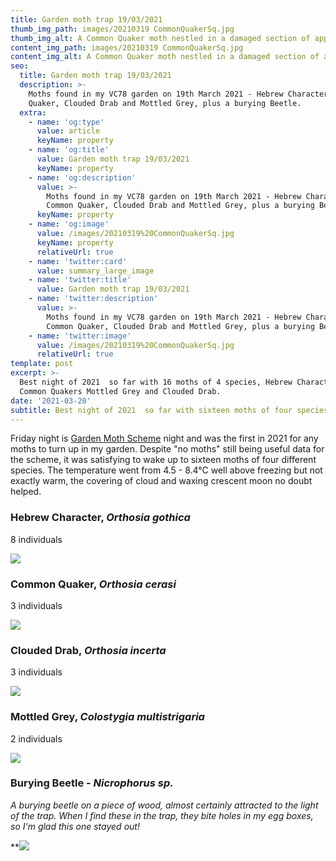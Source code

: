 ```yaml
---
title: Garden moth trap 19/03/2021
thumb_img_path: images/20210319 CommonQuakerSq.jpg
thumb_img_alt: A Common Quaker moth nestled in a damaged section of apple tree trunk..
content_img_path: images/20210319 CommonQuakerSq.jpg
content_img_alt: A Common Quaker moth nestled in a damaged section of apple tree trunk..
seo:
  title: Garden moth trap 19/03/2021
  description: >-
    Moths found in my VC78 garden on 19th March 2021 - Hebrew Character, Common
    Quaker, Clouded Drab and Mottled Grey, plus a burying Beetle.
  extra:
    - name: 'og:type'
      value: article
      keyName: property
    - name: 'og:title'
      value: Garden moth trap 19/03/2021
      keyName: property
    - name: 'og:description'
      value: >-
        Moths found in my VC78 garden on 19th March 2021 - Hebrew Character,
        Common Quaker, Clouded Drab and Mottled Grey, plus a burying Beetle.
      keyName: property
    - name: 'og:image'
      value: /images/20210319%20CommonQuakerSq.jpg
      keyName: property
      relativeUrl: true
    - name: 'twitter:card'
      value: summary_large_image
    - name: 'twitter:title'
      value: Garden moth trap 19/03/2021
    - name: 'twitter:description'
      value: >-
        Moths found in my VC78 garden on 19th March 2021 - Hebrew Character,
        Common Quaker, Clouded Drab and Mottled Grey, plus a burying Beetle.
    - name: 'twitter:image'
      value: /images/20210319%20CommonQuakerSq.jpg
      relativeUrl: true
template: post
excerpt: >-
  Best night of 2021  so far with 16 moths of 4 species, Hebrew Character,
  Common Quakers Mottled Grey and Clouded Drab.
date: '2021-03-20'
subtitle: Best night of 2021  so far with sixteen moths of four species.
---
```

Friday night is [Garden Moth Scheme](http://www.gardenmoths.org.uk/) night and was the first in 2021 for any moths to turn up in my garden. Despite "no moths" still being useful data for the scheme, it was satisfying to wake up to sixteen moths of four different species. The temperature went from 4.5 - 8.4°C well above freezing but not exactly warm, the covering of cloud and waxing crescent moon no doubt helped.

### Hebrew Character, *Orthosia gothica*

8 individuals

![](/images/20210320\_HebrewCharacter3.jpg)

### Common Quaker, *Orthosia cerasi*

3 individuals

![](/images/20210320%20CommonQuaker1.jpg)

### Clouded Drab, *Orthosia incerta*

3 individuals

![](/images/20210320\_CloudedDrab1.jpg)

### Mottled Grey, *Colostygia multistrigaria*

2 individuals

![](/images/20210320\_MottledGrey2.jpg)

### Burying Beetle - *Nicrophorus sp.*

*A burying beetle on a piece of wood, almost certainly attracted to the light of the trap. When I find these in the trap, they bite holes in my egg boxes, so I'm glad this one stayed out!*

\*\*![](/images/20210320\_Nicrophorus.jpg)
